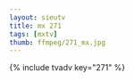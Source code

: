 ```yaml
--- 
layout: sieutv
title: mx 271
tags: [mxtv]
thumb: ffmpeg/271_mx.jpg
---
```

{% include tvadv key="271" %} 
